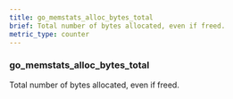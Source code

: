 ```yaml
---
title: go_memstats_alloc_bytes_total
brief: Total number of bytes allocated, even if freed.
metric_type: counter
---
```

### go_memstats_alloc_bytes_total

Total number of bytes allocated, even if freed.